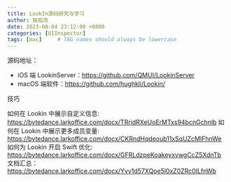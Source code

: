 ```yaml
---
title: LookIn源码研究与学习
author: 独孤流
date: 2023-08-04 23:12:00 +0800
categories: [UIInspector]
tags: [mac]     # TAG names should always be lowercase
---
```


源码地址：
- iOS 端 LookinServer：https://github.com/QMUI/LookinServer
- macOS 端软件：https://github.com/hughkli/Lookin/

技巧
  
如何在 Lookin 中展示自定义信息: https://bytedance.larkoffice.com/docx/TRridRXeUoErMTxs94bcnGchnlb
如何在 Lookin 中展示更多成员变量: https://bytedance.larkoffice.com/docx/CKRndHqdeoub11xSqUZcMlFhnWe
如何为 Lookin 开启 Swift 优化: https://bytedance.larkoffice.com/docx/GFRLdzpeKoakeyxvwgCcZ5XdnTb
文档汇总：https://bytedance.larkoffice.com/docx/Yvv1d57XQoe5l0xZ0ZRc0ILfnWb

